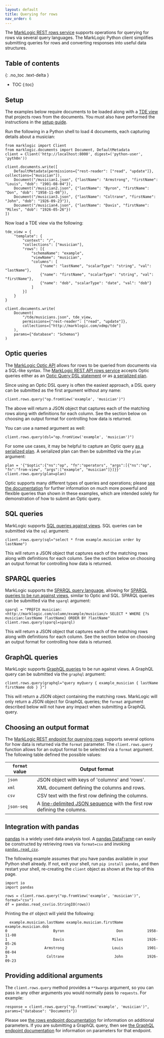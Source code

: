 ```yaml
---
layout: default
title: Querying for rows
nav_order: 6
---
```



The [MarkLogic REST rows service](https://docs.marklogic.com/REST/client/row-management) supports
operations for querying for rows via several query languages. The MarkLogic Python client simplifies submitting queries
for rows and converting responses into useful data structures.

## Table of contents
{: .no_toc .text-delta }

- TOC
{:toc}

## Setup

The examples below require documents to be loaded along with a 
[TDE view](https://docs.marklogic.com/guide/app-dev/TDE) that projects rows from the documents. You must also have 
performed the instructions in the [setup guide](example-setup.md). 

Run the following in a Python shell to load 4 documents, each capturing details about a musician:

```
from marklogic import Client
from marklogic.documents import Document, DefaultMetadata
client = Client('http://localhost:8000', digest=('python-user', 'pyth0n'))

client.documents.write([
    DefaultMetadata(permissions={"rest-reader": ["read", "update"]}, collections=["musician"]),
    Document("/musician1.json", {"lastName": "Armstrong", "firstName": "Louis", "dob": "1901-08-04"}),
    Document("/musician2.json", {"lastName": "Byron", "firstName": "Don", "dob": "1958-11-08"}),
    Document("/musician3.json", {"lastName": "Coltrane", "firstName": "John", "dob": "1926-09-23"}),
    Document("/musician4.json", {"lastName": "Davis", "firstName": "Miles", "dob": "1926-05-26"})
])
```

Now load a TDE view via the following:

```
tde_view = {
    "template": {
        "context": "/",
        "collections": ["musician"],
        "rows": [{
            "schemaName": "example",
            "viewName": "musician",
            "columns": [
                {"name": "lastName", "scalarType": "string", "val": "lastName"},
                {"name": "firstName", "scalarType": "string", "val": "firstName"},
                {"name": "dob", "scalarType": "date", "val": "dob"}
            ]
        }]
    }
}

client.documents.write(
    Document(
        "/tde/musicians.json", tde_view, 
        permissions={"rest-reader": ["read", "update"]}, 
        collections=["http://marklogic.com/xdmp/tde"]
    ),
    params={"database": "Schemas"}
)
```


## Optic queries

The [MarkLogic Optic API](https://docs.marklogic.com/guide/app-dev/OpticAPI) allows for rows to be queried from 
documents via a SQL-like syntax. The [MarkLogic REST API rows service](https://docs.marklogic.com/REST/POST/v1/rows)
accepts Optic queries either as an [Optic Query DSL statement](https://docs.marklogic.com/guide/app-dev/OpticAPI#id_46710) 
or as [a serialized plan](https://docs.marklogic.com/guide/app-dev/OpticAPI#id_11208). 

Since using an Optic DSL query is often the easiest approach, a DSL query can be submitted as the first argument without
any name:

```
client.rows.query("op.fromView('example', 'musician')")
```

The above will return a JSON object that captures each of the matching rows along with definitions for each column. See
the section below on choosing an output format for controlling how data is returned.


You can use a named argument as well:

```
client.rows.query(dsl="op.fromView('example', 'musician')")
```

For some use cases, it may be helpful to capture an Optic query 
[as a serialized plan](https://docs.marklogic.com/guide/app-dev/OpticAPI#id_11208). 
A serialized plan can then be submitted via the `plan` argument:

```
plan = '{"$optic":{"ns":"op", "fn":"operators", "args":[{"ns":"op", "fn":"from-view", "args":["example", "musician"]}]}}'
client.rows.query(plan=plan)
```

Optic supports many different types of queries and operations; please
[see the documentation](https://docs.marklogic.com/guide/app-dev/OpticAPI#id_35559) for further information on 
much more powerful and flexible queries than shown in these examples, which are intended solely for demonstration of 
how to submit an Optic query.


## SQL queries

MarkLogic supports [SQL queries against views](https://docs.marklogic.com/guide/sql). SQL queries can be submitted 
via the `sql` argument:

```
client.rows.query(sql="select * from example.musician order by lastName")
```

This will return a JSON object that captures each of the matching rows along with definitions 
for each column. See the section below on choosing an output format for controlling how data is returned.

## SPARQL queries

MarkLogic supports the [SPARQL query language](https://www.w3.org/TR/sparql11-query/), allowing for 
[SPARQL queries to be run against views](https://docs.marklogic.com/guide/semantics/semantic-searches#id_94155), 
similar to Optic and SQL. SPARQL queries can be submitted via the `sparql` argument:

```
sparql = "PREFIX musician: <http://marklogic.com/column/example/musician/> SELECT * WHERE {?s musician:lastName ?lastName} ORDER BY ?lastName"
client.rows.query(sparql=sparql)
```

This will return a JSON object that captures each of the matching rows along with definitions 
for each column. See the section below on choosing an output format for controlling how data is returned. 

## GraphQL queries

MarkLogic supports [GraphQL queries](https://docs.marklogic.com/REST/POST/v1/rows/graphql) to be run against views. 
A GraphQL query can be submitted via the `graphql` argument:

```
client.rows.query(graphql="query myQuery { example_musician { lastName firstName dob } }")
```

This will return a JSON object containing the matching rows. MarkLogic will only return a JSON object for GraphQL
queries; the `format` argument described below will not have any impact when submitting a GraphQL query.

## Choosing an output format

The [MarkLogic REST endpoint for querying rows](https://docs.marklogic.com/REST/POST/v1/rows) supports several options
for how data is returned via the `format` parameter. The `client.rows.query` function allows for an output format to be 
selected via a `format` argument. The following table defined the possible values:

| `format` value | Output format | 
| --- | --- |
| `json` | JSON object with keys of 'columns' and 'rows'. |
| `xml` | XML document defining the columns and rows. |
| `csv` | CSV text with the first row defining the columns. |
| `json-seq` | A [line-delimited JSON sequence](https://datatracker.ietf.org/doc/html/rfc7464) with the first row defining the columns. |

## Integration with pandas

[pandas](https://pandas.pydata.org/) is a widely used data analysis tool. A 
[pandas DataFrame](https://pandas.pydata.org/pandas-docs/stable/reference/api/pandas.DataFrame.html) can easily be 
constructed by retrieving rows via `format=csv` and invoking 
[`pandas.read_csv`](https://pandas.pydata.org/pandas-docs/stable/reference/api/pandas.read_csv.html).

The following example assumes that you have pandas available in your Python shell already. If not, exit your shell, 
run `pip install pandas`, and then restart your shell, re-creating the `client` object as shown at the top of this 
page.

```
import io
import pandas

rows = client.rows.query("op.fromView('example', 'musician')", format="csv")
df = pandas.read_csv(io.StringIO(rows))
```

Printing the `df` object will yield the following:

```
  example.musician.lastName example.musician.firstName example.musician.dob
0                     Byron                        Don           1958-11-08
1                     Davis                      Miles           1926-05-26
2                 Armstrong                      Louis           1901-08-04
3                  Coltrane                       John           1926-09-23
```

## Providing additional arguments

The `client.rows.query` method provides a `**kwargs` argument, so you can pass in any other arguments you would
normally pass to `requests`. For example:

```
response = client.rows.query("op.fromView('example', 'musician')", params={"database": "Documents"})
```

Please see [the rows endpoint documentation](https://docs.marklogic.com/REST/POST/v1/rows) for 
information on additional parameters. If you are submitting a GraphQL query, then see 
[the GraphQL endpoint documentation](https://docs.marklogic.com/REST/POST/v1/rows/graphql) for 
information on parameters for that endpoint.

